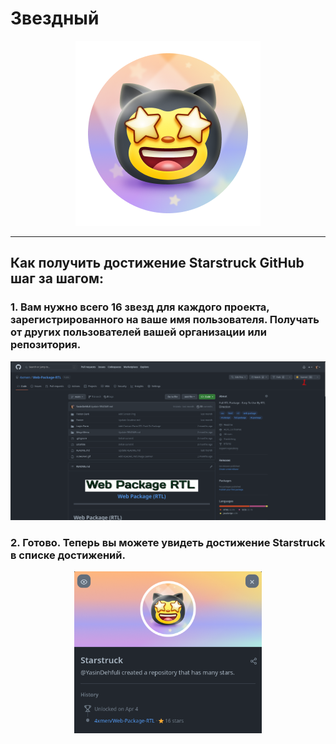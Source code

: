 # Звездный

<div align="center"  >

<img width="296" src="../badges/Starstruck.png" alt="QuickDraw-Pin">
</div>

<hr>

## Как получить достижение Starstruck GitHub шаг за шагом:

### 1. Вам нужно всего 16 звезд для каждого проекта, зарегистрированного на ваше имя пользователя. Получать от других пользователей вашей организации или репозитория.

<div align="center">
<img width="700" src="../img/starstruck/starstruck-step1.png" alt="quickdraw-step1.png">
</div>

### 2. Готово. Теперь вы можете увидеть достижение Starstruck в списке достижений.

<div align="center">
<img width="300" src="../img/starstruck/starstruck-step2.png" alt="quickdraw-step4.png">
</div>